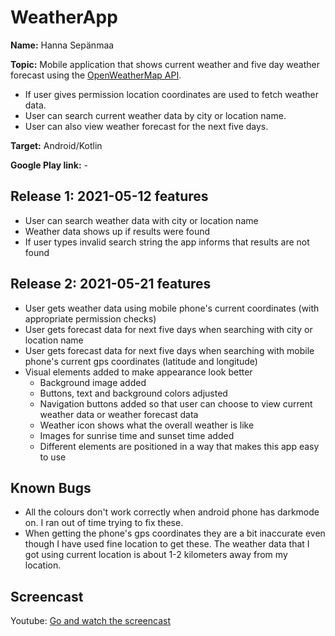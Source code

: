 # WeatherApp

**Name:** Hanna Sepänmaa

**Topic:** Mobile application that shows current weather and five day weather forecast using the [OpenWeatherMap API](https://openweathermap.org/api).

- If user gives permission location coordinates are used to fetch weather data.
- User can search current weather data by city or location name.
- User can also view weather forecast for the next five days.

**Target:** Android/Kotlin

**Google Play link:** -

## Release 1: 2021-05-12 features

- User can search weather data with city or location name
- Weather data shows up if results were found
- If user types invalid search string the app informs that results are not found

## Release 2: 2021-05-21 features

- User gets weather data using mobile phone's current coordinates (with appropriate permission checks)
- User gets forecast data for next five days when searching with city or location name
- User gets forecast data for next five days when searching with mobile phone's current gps coordinates (latitude and longitude)
- Visual elements added to make appearance look better
  - Background image added
  - Buttons, text and background colors adjusted
  - Navigation buttons added so that user can choose to view current weather data or weather forecast data
  - Weather icon shows what the overall weather is like
  - Images for sunrise time and sunset time added
  - Different elements are positioned in a way that makes this app easy to use

## Known Bugs

- All the colours don't work correctly when android phone has darkmode on. I ran out of time trying to fix these.
- When getting the phone's gps coordinates they are a bit inaccurate even though I have used fine location to get these. The weather data that I got using current location is about 1-2 kilometers away from my location.

## Screencast

Youtube: [Go and watch the screencast](https://www.youtube.com/)
